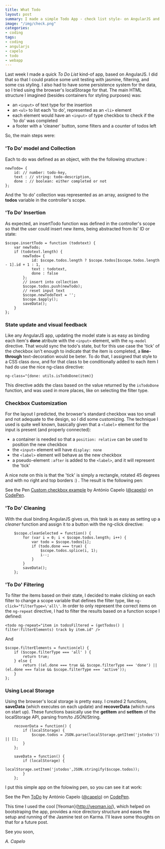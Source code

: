 ```yaml
---
title: What Todo
layout: post
summary: I made a simple Todo App - check list style- on AngularJS and here's some thoughts about it
image: "/img/check.png"
categories: 
- coding
tags:
- coding
- angularjs
- capelo
- todo
- webapp
---
```


Last week I made a quick *To Do List* kind-of app, based on AngularJS. I did that so that I could pratice some unit testing with jasmine, filtering, and some css styling. I also had to have some persistence system for the data, so I tried using the browser's localStorage for that.
The main HTML structure I imagined (besides containers for styling purposes) was:

* an `<input>` of text type for the insertion
* an `<ul>` to list each 'to do', represented as an `<li>` element
* each element would have an `<input>` of type checkbox to check if the 'to do' was completed
* a footer with a 'cleaner' button, some filters and a counter of todos left

So, the main steps were:

### 'To Do' model and Collection

Each to do was defined as an object, with the the following structure :

	newTodo= {
		id: // number: todo-key,
        text : // string: todo-description,
        done : // boolean: either completed or not
    };

And the 'to do' collection was represented as an array, assigned to the **todos** variable in the controller's scope.

### 'To Do' Insertion

As expected, an insertTodo function was defined in the controller's scope so that the user could insert new items, being abstracted from its' ID or state:

	    
    $scope.insertTodo = function (todotext) {
        var newTodo;
        if (todotext.length) {
			newTodo= {
				id: $scope.todos.length ? $scope.todos[$scope.todos.length - 1].id + 1 : 1,
                text : todotext,
                done : false
            };
            // insert into collection
            $scope.todos.push(newTodo);
            // reset input text
            $scope.newTodoText = '';
            $scope.$apply();
            saveData();
        }
    };

### State update and visual feedback

Like any AngularJS app, updating the model state is as easy as binding each item's **done** atribute with the `<input>` element, with the `ng-model` directive. That would sync the todo's state, but for this use case the 'tick' of the checkbox isn't enough to indicate that the item is completed, a **line-through** text-decoration would be beter. To do that, I assigned that style to a CSS class `done`, and for that class to be conditionally added to each item I had do use the nice ng-class directive:

 	ng-class="{done: utils.isTodoDone(item)}

This directive adds the class based on the value returned by the `isTodoDone` function, and was used in more places, like on selecting the filter type.

### Checkbox Customization

For the layout I predicted, the browser's standard checkbox was too small and not adequate to the design, so I did some customizing. The technique I used is quite well known, basically given that a `<label>` element for the input is present (and properly connected): 

* a container is needed so that a `position: relative` can be used to position the new checkbox
* the `<input>` element will have `display: none` 
* the `<label>` element will behave as the new checkbox
* a pseudo-element `:after` is added to the `<label>`, and it will represent the 'tick'

A nice note on this is that the 'tick' is simply a rectangle, rotated 45 degrees and with no right and top borders :) . The result is the following pen:

<p data-height="351" data-theme-id="661" data-slug-hash="aGHzI" data-default-tab="result" class='codepen'>See the Pen <a href='http://codepen.io/capelo/pen/aGHzI'>Custom checkbox example</a> by António Capelo (<a href='http://codepen.io/capelo'>@capelo</a>) on <a href='http://codepen.io'>CodePen</a>.</p>
<script async src="//codepen.io/assets/embed/ei.js"></script>

### 'To Do' Cleaning

With the dual binding AngularJS gives us, this task is as easy as setting up a *cleaner* function and assign it to a button with the ng-click directive:

	    $scope.cleanSelected = function() {
	        for (var i = 0; i < $scope.todos.length; i++) {
	            var todo = $scope.todos[i];
	            if (todo.done === true) {
	                $scope.todos.splice(i, 1);
	                i--;
	            }
	        }
	        saveData();
	    };


### 'To Do' Filtering

To filter the items based on their state, I decided to make clicking on each filter to change a scope variable that defines the filter type, like `ng-click="filterType=\'all\'`. In order to only represent the correct items on the `ng-repeat` directive, I had to filter the results based on a function scope I defined:

	<todo ng-repeat="item in todosFiltered = (getTodos() | filter:filterElements) track by item.id" />

And

    $scope.filterElements = function(el) {
        if ($scope.filterType === 'all' ) {
            return true;
        } else {
            return ((el.done === true && $scope.filterType === 'done') || (el.done === false && $scope.filterType === 'active'));
        }
    };

### Using Local Storage

Using the browser's local storage is pretty easy. I created 2 functions, **saveData** (which executes on each update) and **recoverData** (which runs on start up). These functions basically use the **getItem** and **setItem** of the localStorage API, parsing from/to JSON/String.

		recoverData = function() {
			if (localStorage) {
				$scope.todos = JSON.parse(localStorage.getItem('jstodos')) || [];
			}
		};

		saveData = function() {
			if (localStorage) {
				localStorage.setItem('jstodos',JSON.stringify($scope.todos));
			}
		};

I put this simple app on the folowing pen, so you can see it at work:

<p data-height="708" data-theme-id="661" data-slug-hash="tmirz" data-default-tab="result" class='codepen'>See the Pen <a href='http://codepen.io/capelo/pen/tmirz'>ToDo</a> by António Capelo (<a href='http://codepen.io/capelo'>@capelo</a>) on <a href='http://codepen.io'>CodePen</a>.</p>
<script async src="//codepen.io/assets/embed/ei.js"></script>

This time I used the cool [Yeoman}(http://yeoman.io/), which helped on bootstraping the app, provides a nice directory structure and eases the setup and running of the Jasmine test on Karma. I'll leave some thoughts on that for a future post.


See you soon,

*A. Capelo*